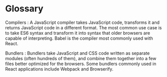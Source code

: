 # Glossary

Compilers
: A JavaScript compiler takes JavaScript code, transforms it and returns JavaScript code in a different format. The most common use case is to take ES6 syntax and transform it into syntax that older browsers are capable of interpreting. Babel is the compiler most commonly used with React.

Bundlers
: Bundlers take JavaScript and CSS code written as separate modules (often hundreds of them), and combine them together into a few files better optimized for the browsers. Some bundlers commonly used in React applications include Webpack and Browserify.
